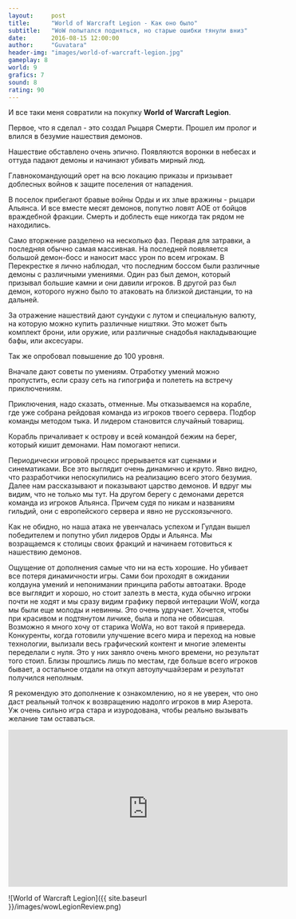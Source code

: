 ```yaml
---
layout:     post
title:      "World of Warcraft Legion - Как оно было"
subtitle:   "WoW попытался подняться, но старые ошибки тянули вниз"
date:       2016-08-15 12:00:00
author:     "Guvatara"
header-img: "images/world-of-warcraft-legion.jpg"
gameplay: 8
world: 9
grafics: 7
sound: 8
rating: 90
---
```


<p>И все таки меня совратили на покупку <strong>World of Warcraft Legion</strong>.
</p><p>Первое, что я сделал - это создал Рыцаря Смерти. Прошел им пролог и влился в безумие нашествия демонов.
</p><p>Нашествие обставлено очень эпично. Появляются воронки в небесах и оттуда падают демоны и начинают убивать мирный люд.
</p><p>Главнокомандующий орет на всю локацию приказы и призывает доблесных войнов к защите поселения от нападения.
</p><p>В поселок прибегают бравые войны Орды и их злые вражины - рыцари Альянса. И все вместе месят демонов, попутно ловят АОЕ от бойцов враждебной фракции. Смерть и доблесть еще никогда так рядом не находились.
</p><p>Само вторжение разделено на несколько фаз. Первая для затравки, а последняя обычно самая массивная. На последней появляется большой демон-босс и наносит масс урон по всем игрокам. В Перекрестке я лично наблюдал, что последним боссом были различные демоны с различными умениями. Один раз был демон, который призывал большие камни и они давили игроков. В другой раз был демон, которого нужно было то атаковать на близкой дистанции, то на дальней.
</p><p>За отражение нашествий дают сундуки с лутом и специальную валюту, на которую можно купить различные ништяки. Это может быть комплект брони, или оружие, или различные снадобья накладывающие бафы, или аксесуары.
<br>
</p><p>Так же опробовал повышение до 100 уровня.
</p><p>Вначале дают советы по умениям. Отработку умений можно пропустить, если сразу сеть на гипогрифа и полететь на встречу приключениям.
</p><p>Приключения, надо сказать, отменные. Мы отказываемся на корабле, где уже собрана рейдовая команда из игроков твоего сервера. Подбор команды методом тыка. И лидером становится случайный товарищ.
</p><p>Корабль причаливает к острову и всей командой бежим на берег, который кишит демонами. Нам помогают неписи.
</p><p>Периодически игровой процесс прерывается кат сценами и синематиками. Все это выглядит очень динамично и круто. Явно видно, что разработчики непоскупились на реализацию всего этого безумия. Далее нам рассказывают и показывают царство демонов. И вдруг мы видим, что не только мы тут. На другом берегу с демонами дерется команда из игроков Альянса. Причем судя по никам и названиям гильдий, они с европейского сервера и явно не русскоязычного.
</p><p>Как не обидно, но наша атака не увенчалась успехом и Гулдан вышел победителем и попутно убил лидеров Орды и Альянса. Мы возращаемся к столицы своих фракций и начинаем готовиться к нашествию демонов.
<br>
</p><p>Ощущение от дополнения самые что ни на есть хорошие. Но убивает все потеря динамичности игры. Сами бои проходят в ожидании колдауна умений и непонимании принципа работы автоатаки. Вроде все выглядит и хорошо, но стоит залезть в места, куда обычно игроки почти не ходят и мы сразу видим графику первой интерации WoW, когда мы были еще молоды и невинны. Это очень удручает. Хочется, чтобы при красивом и подтянутом личике, была и попа не обвисшая. Возможно я много хочу от старика WoWа, но вот такой я привереда. Конкуренты, когда готовили улучшение всего мира и переход на новые технологии, вылизали весь графический контент и многие элементы переделали с нуля. Это у них заняло очень много времени, но результат того стоил. Близы прошлись лишь по местам, где больше всего игроков бывает,  а остальное отдали на откуп автоулучшайзерам и результат получился неполным.
<br>
</p><p>Я рекомендую это дополнение к ознакомлению, но я не уверен, что оно даст реальный толчок к возвращению надолго игроков в мир Азерота. Уж очень сильно игра стара и изуродована, чтобы реально вызывать желание там оставаться.
</p>

<div class="videoWrapper">
	<iframe width="560" height="315" src="https://www.youtube.com/embed/wKT8M8u2ATk" frameborder="0" allowfullscreen></iframe>
</div>

![World of Warcraft Legion]({{ site.baseurl }}/images/wowLegionReview.png)